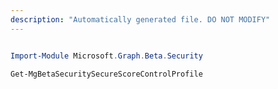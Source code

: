 ```yaml
---
description: "Automatically generated file. DO NOT MODIFY"
---
```


```powershell

Import-Module Microsoft.Graph.Beta.Security

Get-MgBetaSecuritySecureScoreControlProfile

```